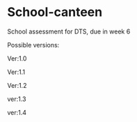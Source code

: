 # School-canteen
School assessment for DTS, due in week 6

Possible versions:

Ver:1.0

Ver:1.1

Ver:1.2

ver:1.3

ver:1.4
